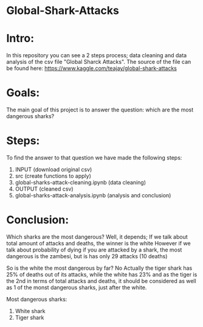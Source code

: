 # Global-Shark-Attacks

# Intro:
In this repository you can see a 2 steps process; data cleaning and data analysis of the csv file "Global Sharck Attacks".
The source of the file can be found here: https://www.kaggle.com/teajay/global-shark-attacks

# Goals:
The main goal of this project is to answer the question: which are the most dangerous sharks?

# Steps:
To find the answer to that question we have made the following steps:
1. INPUT (download original csv)
2. src (create functions to apply)
3. global-sharks-attack-cleaning.ipynb (data cleaning)
4. OUTPUT (cleaned csv)
5. global-sharks-attack-analysis.ipynb (analysis and conclusion)

# Conclusion:
Which sharks are the most dangerous?
Well, it depends;
If we talk about total amount of attacks and deaths, the winner is the white
However if we talk about probability of dying if you are attacked by a shark, the most dangerous is the zambesi, but is has only 29 attacks (10 deaths)

So is the white the most dangerous by far? No
Actually the tiger shark has 25% of deaths out of its attacks, while the white has 23%
and as the tiger is the 2nd in terms of total attacks and deaths, it should be considered as well as
1 of the monst dangerous sharks, just after the white. 

Most dangerous sharks:
1. White shark
2. Tiger shark
